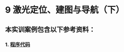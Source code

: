 # 9 激光定位、建图与导航（下）
## 本实训案例包含以下参考资料：
### 1. [程序代码](https://github.com/DeepRoboticsLab/Lite3_Navigation)
